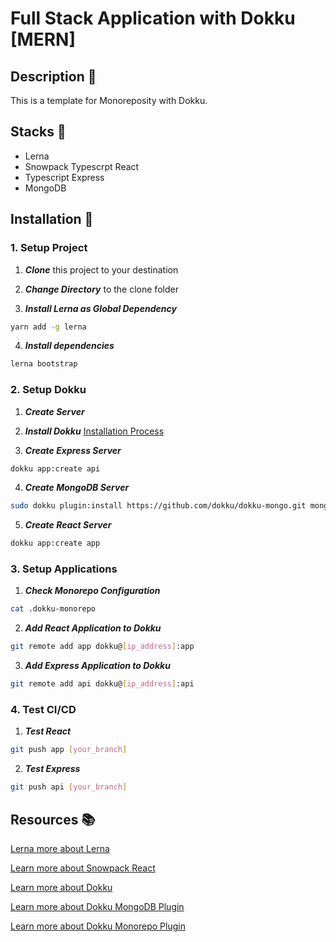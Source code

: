 # **Full Stack Application with Dokku [MERN]**

## **Description 📝**

This is a template for Monoreposity with Dokku. 

## **Stacks 🥞**

- Lerna
- Snowpack Typescrpt React
- Typescript Express
- MongoDB

## **Installation 🔨**

### **1. Setup Project**

1. **_Clone_** this project to your destination

2. **_Change Directory_** to the clone folder

3. **_Install Lerna as Global Dependency_**

```bash
yarn add -g lerna
```

4. **_Install dependencies_**

```bash
lerna bootstrap
```

### **2. Setup Dokku**

1. **_Create Server_**

2. **_Install Dokku_** [Installation Process](http://dokku.viewdocs.io/dokku/getting-started/installation/)

3. **_Create Express Server_**

```bash
dokku app:create api
```

4. **_Create MongoDB Server_**

```bash
sudo dokku plugin:install https://github.com/dokku/dokku-mongo.git mongo && dokku mongo:create db && dokku mongo:link app
```

5. **_Create React Server_**

```bash
dokku app:create app
```

### **3. Setup Applications**

1. **_Check Monorepo Configuration_**

```bash
cat .dokku-monorepo
```

2. **_Add React Application to Dokku_**

```bash
git remote add app dokku@[ip_address]:app
```

3. **_Add Express Application to Dokku_**

```bash
git remote add api dokku@[ip_address]:api
```

### **4. Test CI/CD**

1. **_Test React_**

```bash
git push app [your_branch]
```

2. **_Test Express_**

```bash
git push api [your_branch]
```


## **Resources 📚**
[Lerna more about Lerna](https://github.com/lerna/lerna)

[Learn more about Snowpack React](https://www.snowpack.dev/tutorials/react)

[Learn more about Dokku](http://dokku.viewdocs.io/dokku/)

[Learn more about Dokku MongoDB Plugin](https://github.com/dokku/dokku-mongo)

[Learn more about Dokku Monorepo Plugin](https://github.com/notpushkin/dokku-monorepo)